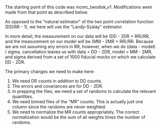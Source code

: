 The starting point of this code was mcmc_twodisk_v1. Modifications were made
from that point as described below.

As opposed to the "natural estimator" of the two point correlation function
(DD/RR - 1), we here will use the "Landy-Szalay" estimator.

In more detail, the measurement on our data will be (DD - 2DR + RR)/RR, and the
measurement on our model will be (MM - 2MR + RR)/RR. Because we are not assuming
any errors in RR, however, when we do (data - model) / sigma, cancellation
leaves us with data = DD - 2DR, model = MM - 2MR, and sigma derived from a set
of 1000 fiducial mocks on which we calculate DD - 2DR.

The primary changes we need to make here:
1. We need DR counts in addition to DD counts.
2. The errors and covariances are for DD - 2DR.
3. In prepping the files, we need a set of randoms to calculate the relevant quantities.
4. We need binned files of the "MR" counts. This is actually just one column since the randoms are never weighted.
5. We need to normalize the MR counts appropriately. The correct normalization would be
the sum of all weights times the number of randoms.